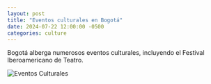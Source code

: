 ```yaml
---
layout: post
title: "Eventos culturales en Bogotá"
date: 2024-07-22 12:00:00 -0500
categories: culture
---
```


Bogotá alberga numerosos eventos culturales, incluyendo el Festival Iberoamericano de Teatro.

![Eventos Culturales](https://cdn.pixabay.com/photo/2019/12/14/04/35/people-4694174_640.jpg)

